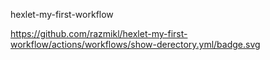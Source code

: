 hexlet-my-first-workflow

https://github.com/razmikl/hexlet-my-first-workflow/actions/workflows/show-derectory.yml/badge.svg
